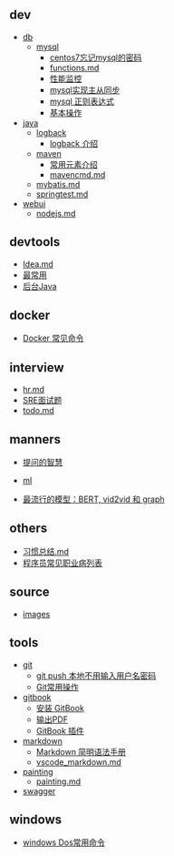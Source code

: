 
## dev

- [db]()
    - [mysql]()
        - [centos7忘记mysql的密码](dev/db/mysql/centos7忘记mysql密码.md)
        - [functions.md](dev/db/mysql/functions.md)
        - [性能监控](dev/db/mysql/mysql.md)
        - [mysql实现主从同步](dev/db/mysql/mysql主从同步.md)
        - [mysql 正则表达式](dev/db/mysql/regex.md)
        - [基本操作](dev/db/mysql/sql_cmd.md)
- [java]()
    - [logback]()
        - [logback 介绍](dev/java/logback/logback.md)
    - [maven]()
        - [常用元素介绍](dev/java/maven/maven_pom.md)
        - [mavencmd.md](dev/java/maven/mavencmd.md)
    - [mybatis.md](dev/java/mybatis.md)
    - [springtest.md](dev/java/springtest.md)
- [webui]()
    - [nodejs.md](dev/webui/nodejs.md)

## devtools

- [Idea.md](devtools/Idea.md)
- [最常用](devtools/IdeaJ_keyshouts.md)
- [后台Java](devtools/IdeaJ_plugin.md)

## docker

- [Docker 常见命令](docker/docker_cmd.md)

## interview

- [hr.md](interview/hr.md)
- [SRE面试题](interview/sre.md)
- [todo.md](interview/todo.md)

## manners

- [提问的智慧](manners/How-To-Ask-Questions-The-Smart-Way.md)
- [ml](ml/README.md)

- [最流行的模型：BERT, vid2vid 和 graph](ml/hot_2018.md)

## others

- [习惯总结.md](others/习惯总结.md)
- [程序员常见职业病列表](others/程序员职业病.md)

## source

- [images]()

## tools

- [git]()
    - [git push 本地不用输入用户名密码](tools/git/git-skills.md)
    - [Git常用操作](tools/git/gitcmd.md)
- [gitbook]()
    - [安装 GitBook](tools/gitbook/gitbook.md)
    - [输出PDF](tools/gitbook/gitbook_pdf.md)
    - [GitBook 插件](tools/gitbook/gitbook_plugins.md)
- [markdown]()
    - [Markdown 简明语法手册](tools/markdown/markdown.md)
    - [vscode_markdown.md](tools/markdown/vscode_markdown.md)
- [painting]()
    - [painting.md](tools/painting/painting.md)
- [swagger](tools/swagger/README.md)


## windows

- [windows Dos常用命令](windows/windows_cmd.md)